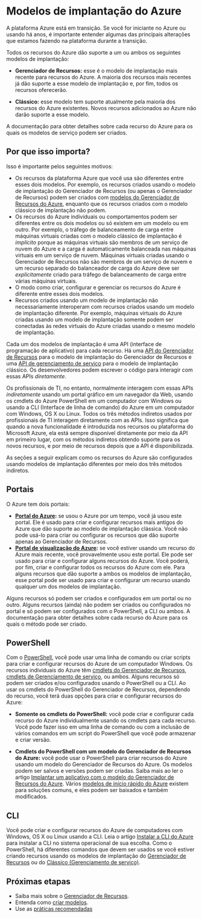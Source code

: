 <properties
   pageTitle="Modos de implantação do Gerenciador de Recursos e Gerenciamento de serviços (clássico) | Azure"
	description="Entenda as diferenças entre os modelos de implantação do Gerenciador de Recursos e do clássico."
	services="virtual-network"
	documentationCenter=""
	authors="telmosampaio"
	manager="carolz"
	editor=""
	tags="azure-resource-manager,azure-service-management"/>

<tags
   ms.service="virtual-network"
	ms.devlang="na"
	ms.topic="article"
	ms.tgt_pltfrm="na"
	ms.workload="infrastructure-services"
	ms.date="08/14/2015"
	ms.author="telmos"/>

# Modelos de implantação do Azure

A plataforma Azure está em transição. Se você for iniciante no Azure ou usando há anos, é importante entender algumas das principais alterações que estamos fazendo na plataforma durante a transição.

Todos os recursos do Azure dão suporte a um ou ambos os seguintes modelos de implantação:

- **Gerenciador de Recursos:** esse é o modelo de implantação mais recente para recursos do Azure. A maioria dos recursos mais recentes já dão suporte a esse modelo de implantação e, por fim, todos os recursos oferecerão.   
 
- **Clássico:** esse modelo tem suporte atualmente pela maioria dos recursos do Azure existentes. Novos recursos adicionados ao Azure não darão suporte a esse modelo.

A documentação para obter detalhes sobre cada recurso do Azure para os quais os modelos de serviço podem ser criados.

## Por que isso importa? 

Isso é importante pelos seguintes motivos:

- Os recursos da plataforma Azure que você usa são diferentes entre esses dois modelos. Por exemplo, os recursos criados usando o modelo de implantação do Gerenciador de Recursos (ou apenas o Gerenciador de Recursos) podem ser criados com [modelos do Gerenciador de Recursos do Azure](resource-group-overview.md/#template-deployment), enquanto que os recursos criados com o modelo clássico de implantação não podem.
- Os recursos do Azure individuais ou comportamentos podem ser diferentes entre os dois modelos ou só existem em um modelo ou em outro. Por exemplo, o tráfego de balanceamento de carga entre máquinas virtuais criadas com o modelo clássico de implantação é *implícito* porque as máquinas virtuais são membros de um serviço de nuvem do Azure e a carga é automaticamente balanceada nas máquinas virtuais em um serviço de nuvem. Máquinas virtuais criadas usando o Gerenciador de Recursos não são membros de um serviço de nuvem e um recurso separado do balanceador de carga do Azure deve ser *explicitamente* criado para tráfego de balanceamento de carga entre várias máquinas virtuais.  
- O modo como criar, configurar e gerenciar os recursos do Azure é diferente entre esses dois modelos.
- Recursos criados usando um modelo de implantação não necessariamente interoperam com recursos criados usando um modelo de implantação diferente. Por exemplo, máquinas virtuais do Azure criadas usando um modelo de implantação somente podem ser conectadas às redes virtuais do Azure criadas usando o mesmo modelo de implantação.    

Cada um dos modelos de implantação é uma API (interface de programação de aplicativo) para cada recurso. Há uma [API do Gerenciador de Recursos](https://msdn.microsoft.com/library/azure/dn948464.aspx) para o modelo de implantação do Gerenciador de Recursos e uma [API de gerenciamento de serviço](https://msdn.microsoft.com/library/azure/ee460799.aspx) para o modelo de implantação clássico. Os desenvolvedores podem escrever o código para interagir com essas APIs *diretamente*.

Os profissionais de TI, no entanto, normalmente interagem com essas APIs *indiretamente* usando um portal gráfico em um navegador da Web, usando os cmdlets do Azure PowerShell em um computador com Windows ou usando a CLI (Interface de linha de comando) do Azure em um computador com Windows, OS X ou Linux. Todos os três métodos indiretos usados por profissionais de TI interagem diretamente com as APIs. Isso significa que quando a nova funcionalidade é introduzida nos recursos ou plataforma do Microsoft Azure, ela está sempre disponível diretamente por meio da API em primeiro lugar, com os métodos indiretos obtendo suporte para os novos recursos, e por meio de recursos depois que a API é disponibilizada.

As seções a seguir explicam como os recursos do Azure são configurados usando modelos de implantação diferentes por meio dos três métodos indiretos.

## Portais
O Azure tem dois portais:

- **[Portal do Azure](https://manage.windowsazure.com):** se usou o Azure por um tempo, você já usou este portal. Ele é usado para criar e configurar recursos mais antigos do Azure que dão suporte ao modelo de implantação clássica. Você não pode usá-lo para criar ou configurar os recursos que dão suporte apenas ao Gerenciador de Recursos. 
- **[Portal de visualização do Azure](http://azure.microsoft.com/overview/preview-portal/):** se você estiver usando um recurso do Azure mais recente, você provavelmente usou este portal. Ele pode ser usado para criar e configurar alguns recursos do Azure. Você poderá, por fim, criar e configurar todos os recursos do Azure com ele. Para alguns recursos que dão suporte a ambos os modelos de implantação, esse portal pode ser usado para criar e configurar um recurso usando qualquer um dos modelos de implantação. 

Alguns recursos só podem ser criados e configurados em um portal ou no outro. Alguns recursos (ainda) não podem ser criados ou configurados no portal e só podem ser configurados com o PowerShell, a CLI ou ambos. A documentação para obter detalhes sobre cada recurso do Azure para os quais o método pode ser criado.

## PowerShell
Com o [PowerShell](powershell-install-configure.md), você pode usar uma linha de comando ou criar scripts para criar e configurar recursos do Azure de um computador Windows. Os recursos individuais do Azure têm [cmdlets do Gerenciador de Recursos](https://msdn.microsoft.com/library/azure/mt125356.aspx), [cmdlets de Gerenciamento de serviço](https://msdn.microsoft.com/library/azure/dn708504.aspx), ou ambos. Alguns recursos só podem ser criados e/ou configurados usando o PowerShell ou a CLI. Ao usar os cmdlets do PowerShell do Gerenciador de Recursos, dependendo do recurso, você terá duas opções para criar e configurar recursos do Azure:

- **Somente os cmdlets do PowerShell:** você pode criar e configurar cada recurso do Azure individualmente usando os cmdlets para cada recurso. Você pode fazer isso em uma linha de comando ou com a inclusão de vários comandos em um script do PowerShell que você pode armazenar e criar versão.

- **Cmdlets do PowerShell com um modelo do Gerenciador de Recursos do Azure:** você pode usar o PowerShell para criar recursos do Azure usando um modelo do Gerenciador de Recursos do Azure. Os modelos podem ser salvos e versões podem ser criadas. Saiba mais ao ler o artigo [Implantar um aplicativo com o modelo do Gerenciador de Recursos do Azure](resource-group-template-deploy.md). Vários [modelos de início rápido do Azure](http://azure.microsoft.com/documentation/templates/) existem para soluções comuns, e eles podem ser baixados e também modificados.

## CLI
Você pode criar e configurar recursos do Azure de computadores com Windows, OS X ou Linux usando a CLI. Leia o artigo [Instalar a CLI do Azure](xplat-cli-install.md) para instalar a CLI no sistema operacional de sua escolha. Como o PowerShell, há diferentes comandos que devem ser usados se você estiver criando recursos usando os modelos de implantação do [Gerenciador de Recursos](xplat-cli-azure-resource-manager.md) ou do [Clássico (Gerenciamento de serviço)](virtual-machines-command-line-tools.md).

## Próximas etapas

- Saiba mais sobre o [Gerenciador de Recursos](/resource-group-overview.md).
- Entenda como [criar modelos](/best-practices-resource-manager-design-templates/md).
- Use as [práticas recomendadas](best-practices-resource-manager-examples.md)

<!---HONumber=August15_HO9-->